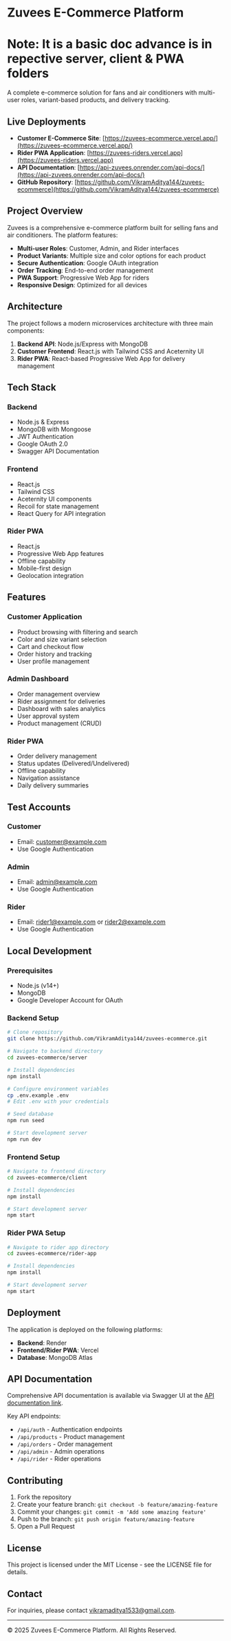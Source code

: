 # Zuvees E-Commerce Platform

# Note: It is a basic doc advance is in repective server, client & PWA folders

A complete e-commerce solution for fans and air conditioners with multi-user roles, variant-based products, and delivery tracking.

## Live Deployments

- **Customer E-Commerce Site**: [https://zuvees-ecommerce.vercel.app/](https://zuvees-ecommerce.vercel.app/)
- **Rider PWA Application**: [https://zuvees-riders.vercel.app](https://zuvees-riders.vercel.app)
- **API Documentation**: [https://api-zuvees.onrender.com/api-docs/](https://api-zuvees.onrender.com/api-docs/)
- **GitHub Repository**: [https://github.com/VikramAditya144/zuvees-ecommerce](https://github.com/VikramAditya144/zuvees-ecommerce)

## Project Overview

Zuvees is a comprehensive e-commerce platform built for selling fans and air conditioners. The platform features:

- **Multi-user Roles**: Customer, Admin, and Rider interfaces
- **Product Variants**: Multiple size and color options for each product
- **Secure Authentication**: Google OAuth integration
- **Order Tracking**: End-to-end order management
- **PWA Support**: Progressive Web App for riders
- **Responsive Design**: Optimized for all devices

## Architecture

The project follows a modern microservices architecture with three main components:

1. **Backend API**: Node.js/Express with MongoDB
2. **Customer Frontend**: React.js with Tailwind CSS and Aceternity UI
3. **Rider PWA**: React-based Progressive Web App for delivery management

## Tech Stack

### Backend
- Node.js & Express
- MongoDB with Mongoose
- JWT Authentication
- Google OAuth 2.0
- Swagger API Documentation

### Frontend
- React.js
- Tailwind CSS
- Aceternity UI components
- Recoil for state management
- React Query for API integration

### Rider PWA
- React.js
- Progressive Web App features
- Offline capability
- Mobile-first design
- Geolocation integration

## Features

### Customer Application
- Product browsing with filtering and search
- Color and size variant selection
- Cart and checkout flow
- Order history and tracking
- User profile management

### Admin Dashboard
- Order management overview
- Rider assignment for deliveries
- Dashboard with sales analytics
- User approval system
- Product management (CRUD)

### Rider PWA
- Order delivery management
- Status updates (Delivered/Undelivered)
- Offline capability
- Navigation assistance
- Daily delivery summaries

## Test Accounts

### Customer
- Email: customer@example.com
- Use Google Authentication

### Admin
- Email: admin@example.com
- Use Google Authentication

### Rider
- Email: rider1@example.com or rider2@example.com
- Use Google Authentication

## Local Development

### Prerequisites
- Node.js (v14+)
- MongoDB
- Google Developer Account for OAuth

### Backend Setup
```bash
# Clone repository
git clone https://github.com/VikramAditya144/zuvees-ecommerce.git

# Navigate to backend directory
cd zuvees-ecommerce/server

# Install dependencies
npm install

# Configure environment variables
cp .env.example .env
# Edit .env with your credentials

# Seed database
npm run seed

# Start development server
npm run dev
```

### Frontend Setup
```bash
# Navigate to frontend directory
cd zuvees-ecommerce/client

# Install dependencies
npm install

# Start development server
npm start
```

### Rider PWA Setup
```bash
# Navigate to rider app directory
cd zuvees-ecommerce/rider-app

# Install dependencies
npm install

# Start development server
npm start
```

## Deployment

The application is deployed on the following platforms:

- **Backend**: Render
- **Frontend/Rider PWA**: Vercel
- **Database**: MongoDB Atlas

## API Documentation

Comprehensive API documentation is available via Swagger UI at the [API documentation link](https://api-zuvees.onrender.com/api-docs/).

Key API endpoints:
- `/api/auth` - Authentication endpoints
- `/api/products` - Product management
- `/api/orders` - Order management
- `/api/admin` - Admin operations
- `/api/rider` - Rider operations

## Contributing

1. Fork the repository
2. Create your feature branch: `git checkout -b feature/amazing-feature`
3. Commit your changes: `git commit -m 'Add some amazing feature'`
4. Push to the branch: `git push origin feature/amazing-feature`
5. Open a Pull Request

## License

This project is licensed under the MIT License - see the LICENSE file for details.

## Contact

For inquiries, please contact [vikramaditya1533@gmail.com](mailto:vikramaditya1533@gmail.com).

---

© 2025 Zuvees E-Commerce Platform. All Rights Reserved.
